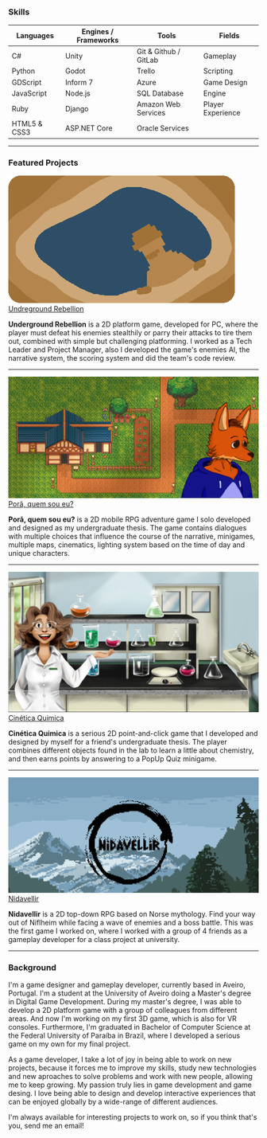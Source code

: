 ### Skills

| **Languages**      | **Engines / Frameworks**         | **Tools**                            | **Fields**         |
|--------------------|----------------------------------|--------------------------------------|--------------------|
| C#                 | Unity                            | Git & Github / GitLab                | Gameplay           |
| Python             | Godot                            | Trello                               | Scripting          |
| GDScript           | Inform 7                         | Azure                                | Game Design        |
| JavaScript         | Node.js                          | SQL Database                         | Engine             |
| Ruby               | Django                           | Amazon Web Services                  | Player Experience  |
| HTML5 & CSS3       | ASP.NET Core                     | Oracle Services                      |                    |

---

### Featured Projects

<div class="game-item">
    <a href="https://plbc.itch.io/underground-rebellion">
        <img src="images/underground_rebellion.png?raw=true">
    </a>
    <div class="game-text">
        <a href="https://plbc.itch.io/underground-rebellion">Undreground Rebellion</a>
        <p>
        <b>Underground Rebellion</b> is a 2D platform game, developed for PC, where the player must defeat his enemies stealthily or parry their attacks to tire them out, combined with simple but challenging platforming. I worked as a Tech Leader and Project Manager, also I developed the game's enemies AI, the narrative system, the scoring system and did the team's code review.
        </p>
    </div>
</div>

---

<div class="game-item">
    <a href="https://swehtam.itch.io/pora">
        <img src="images/porã.png?raw=true">
    </a>
    <div class="game-text">
        <a href="https://swehtam.itch.io/pora">Porã, quem sou eu?</a>
        <p>
        <b>Porã, quem sou eu?</b> is a 2D mobile RPG adventure game I solo developed and designed  as my undergraduate thesis. The game contains dialogues with multiple choices that influence the course of the narrative, minigames, multiple maps, cinematics, lighting system based on the time of day and unique characters.
        </p>
    </div>
</div>

---

<div class="game-item">
    <a href="https://swehtam.itch.io/cinetica-quimica">
        <img src="images/cinetica_quimica.png?raw=true">
    </a>
    <div class="game-text">
        <a href="https://swehtam.itch.io/cinetica-quimica">Cinética Quimica</a>
        <p>
        <b>Cinética Quimica</b> is a serious 2D point-and-click game that I developed and designed by myself for a friend's undergraduate thesis. The player combines different objects found in the lab to learn a little about chemistry, and then earns points by answering to a PopUp Quiz minigame.
        </p>
    </div>
</div>

---

<div class="game-item">
    <a href="https://orion-games.itch.io/nidavellir">
        <img src="images/nidavellir.png?raw=true">
    </a>
    <div class="game-text">
        <a href="https://orion-games.itch.io/nidavellir">Nidavellir</a>
        <p>
        <b>Nidavellir</b> is a 2D top-down RPG based on Norse mythology. Find your way out of Niflheim while facing a wave of enemies and a boss battle. This was the first game I worked on, where I worked with a group of 4 friends as a gameplay developer for a class project at university.
        </p>
    </div>
</div>

---

### Background

I'm a game designer and gameplay developer, currently based in Aveiro, Portugal. I'm a student at the University of Aveiro doing a Master's degree in Digital Game Development. During my master's degree, I was able to develop a 2D platform game with a group of colleagues from different areas. And now I'm working on my first 3D game, which is also for VR consoles. Furthermore, I'm graduated in Bachelor of Computer Science at the Federal University of Paraíba in Brazil, where I developed a serious game on my own for my final project.

As a game developer, I take a lot of joy in being able to work on new projects, because it forces me to improve my skills, study new technologies and new aproaches to solve problems and work with new people, allowing me to keep growing. My passion truly lies in game development and game desing. I love being able to design and develop interactive experiences that can be enjoyed globally by a wide-range of different audiences.

I'm always available for interesting projects to work on, so if you think that's you, send me an email!
